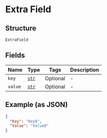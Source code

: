 
# Extra Field

## Structure

`ExtraField`

## Fields

| Name | Type | Tags | Description |
|  --- | --- | --- | --- |
| `key` | [`str`](../../doc/models/string-enum.md) | Optional | - |
| `value` | [`str`](../../doc/models/string-enum.md) | Optional | - |

## Example (as JSON)

```json
{
  "Key": "Key8",
  "Value": "Value8"
}
```

